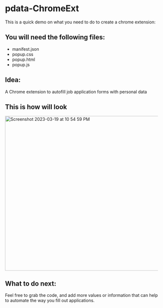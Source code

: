 # pdata-ChromeExt

This is a quick demo on what you need to do to create a chrome extension:

## You will need the following files:

- manifest.json
- popup.css
- popup.html
- popup.js

## Idea:

A Chrome extension to autofill job application forms with personal data

## This is how will look

<img width="508" alt="Screenshot 2023-03-19 at 10 54 59 PM" src="https://user-images.githubusercontent.com/26829975/226250750-248bd5ea-8a07-417c-8c66-bbe26c717a96.png">

## What to do next:

Feel free to grab the code, and add more values or information that can help to automate the way you fill out applications.

